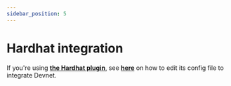 ```yaml
---
sidebar_position: 5
---
```


# Hardhat integration

If you're using [**the Hardhat plugin**](https://github.com/0xSpaceShard/starknet-hardhat-plugin), see [**here**](https://github.com/0xSpaceShard/starknet-hardhat-plugin#runtime-network) on how to edit its config file to integrate Devnet.
